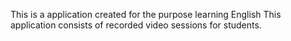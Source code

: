 This is a application created for the purpose learning English
This application consists of recorded video sessions for students.

